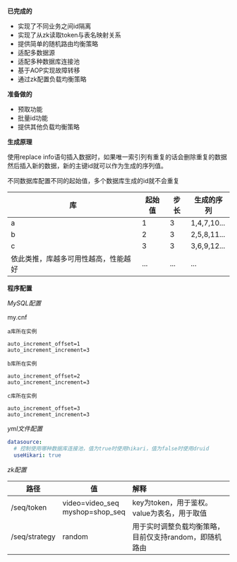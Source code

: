 **已完成的**

- 实现了不同业务之间id隔离
- 实现了从zk读取token与表名映射关系
- 提供简单的随机路由均衡策略
- 适配多数据源
- 适配多种数据库连接池
- 基于AOP实现故障转移
- 通过zk配置负载均衡策略

**准备做的**

- 预取功能
- 批量id功能
- 提供其他负载均衡策略

**生成原理**

使用replace info语句插入数据时，如果唯一索引列有重复的话会删除重复的数据然后插入新的数据，新的主键id就可以作为生成的序列值。

不同数据库配置不同的起始值，多个数据库生成的id就不会重复

| 库                  | 起始值 | 步长  | 生成的序列       |
|--------------------|-----|-----|-------------|
| a                  | 1   | 3   | 1,4,7,10... |
| b                  | 2   | 3   | 2,5,8,11... |
| c                  | 3   | 3   | 3,6,9,12... |
| 依此类推，库越多可用性越高，性能越好 | ... | ... | ...         |

**程序配置**

*MySQL配置*

my.cnf

`a库所在实例`

```text
auto_increment_offset=1
auto_increment_increment=3
```

`b库所在实例`

```text
auto_increment_offset=2
auto_increment_increment=3
```

`c库所在实例`

```text
auto_increment_offset=3
auto_increment_increment=3
```

*yml文件配置*

```yaml
datasource:
  # 控制使用哪种数据库连接池，值为true时使用hikari，值为false时使用druid
  useHikari: true
```

*zk配置*

| 路径            | 值                                    | 解释                             |
|---------------|--------------------------------------|:-------------------------------|
| /seq/token    | video=video_seq <br/>myshop=shop_seq | key为token，用于鉴权。value为表名，用于取值   |
| /seq/strategy | random                               | 用于实时调整负载均衡策略，目前仅支持random，即随机路由 |

